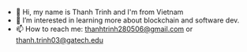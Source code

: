 - 👋 Hi, my name is Thanh Trinh and I'm from Vietnam
- 👀 I’m interested in learning more about blockchain and software dev. 
- 📫 How to reach me: thanhtrinh280506@gmail.com or thanh.trinh03@gatech.edu 

<!---
thanhtrinh2003/thanhtrinh2003 is a ✨ special ✨ repository because its `README.md` (this file) appears on your GitHub profile.
You can click the Preview link to take a look at your changes.
--->
